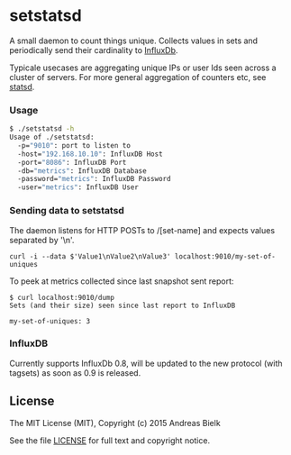 # setstatsd
A small daemon to count things unique. Collects values in sets and periodically send their cardinality to [InfluxDb](http://influxdb.com/).

Typicale usecases are aggregating unique IPs or user Ids seen across a cluster of servers. For more general aggregation of counters etc,
see [statsd](https://github.com/etsy/statsd/).

### Usage
```bash
$ ./setstatsd -h
Usage of ./setstatsd:
  -p="9010": port to listen to
  -host="192.168.10.10": InfluxDB Host
  -port="8086": InfluxDB Port
  -db="metrics": InfluxDB Database
  -password="metrics": InfluxDB Password
  -user="metrics": InfluxDB User
```

### Sending data to setstatsd
The daemon listens for HTTP POSTs to /[set-name] and expects values separated by '\n'.

```
curl -i --data $'Value1\nValue2\nValue3' localhost:9010/my-set-of-uniques
```

To peek at metrics collected since last snapshot sent report:
```
$ curl localhost:9010/dump
Sets (and their size) seen since last report to InfluxDB

my-set-of-uniques: 3
```

### InfluxDB
Currently supports InfluxDb 0.8, will be updated to the new protocol (with tagsets) as soon as 0.9 is released.

## License
The MIT License (MIT), Copyright (c) 2015 Andreas Bielk

See the file [LICENSE](LICENSE) for full text and copyright notice.

